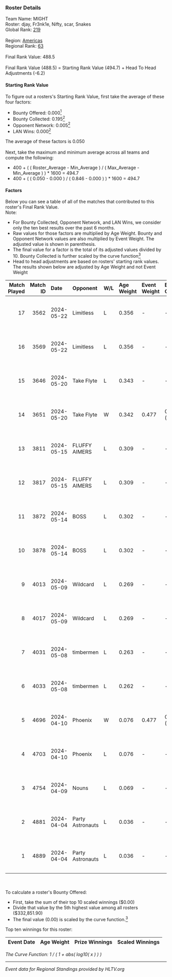 ### Roster Details<br />
Team Name: MIGHT<br />
Roster: djay, Fr3nk1e, Nifty, scar, Snakes<br />
Global Rank: [219](../../standings_global_2024_09_26.md)<br />
<br />
Region: [Americas]( ../../standings_americas_2024_09_26.md)<br />
Regional Rank: [63]( ../../standings_americas_2024_09_26.md)<br />
<br />
Final Rank Value:  488.5<br />
<br />
Final Rank Value (488.5) = Starting Rank Value (494.7) + Head To Head Adjustments (-6.2)<br />

#### Starting Rank Value<br />
To figure out a rosters's Starting Rank Value, first take the average of these four factors:<br />
- Bounty Offered: 0.000[<sup>1</sup>](#table2)
- Bounty Collected: 0.195[<sup>2</sup>](#table1)
- Opponent Network: 0.005[<sup>2</sup>](#table1)
- LAN Wins: 0.000[<sup>2</sup>](#table1)

The average of these factors is 0.050<br />
<br />
Next, take the maximum and minimum average across all teams and compute the following:<br />
- 400 + ( ( Roster_Average - Min_Average ) / ( Max_Average - Min_Average ) ) * 1600 = 494.7
- 400 + ( ( 0.050 - 0.000 ) / ( 0.846 - 0.000 ) ) * 1600 = 494.7


#### Factors<br />
Below you can see a table of all of the matches that contributed to this roster's Final Rank Value.<br />
Note:<br />

- For Bounty Collected, Opponent Network, and LAN Wins, we consider only the ten best results over the past 6 months.
- Raw values for those factors are multiplied by Age Weight. Bounty and Opponent Network values are also multiplied by Event Weight. The adjusted value is shown in parenthesis.
- The final value for a factor is the total of its adjusted values divided by 10. Bounty Collected is further scaled by the curve function[<sup>3</sup>](#curveFunction)
- Head to head adjustments are based on rosters' starting rank values. The results shown below are adjusted by Age Weight and not Event Weight
<span id="table1"></span><br />


| Match Played | Match ID | Date       | Opponent         | W/L | Age Weight | Event Weight | Bounty Collected | Opponent Network | LAN Wins  | H2H Adj. | Roster                             |
| -: | -: | :- | :- | :- | :- | :- | :- | :- | :- | -: | :- |
|           17 |     3562 | 2024-05-22 | Limitless        | L   | 0.356      | -            | -                | -                | -         |    -2.47 | djay, Fr3nk1e, Nifty, scar, Snakes |
|           16 |     3569 | 2024-05-22 | Limitless        | L   | 0.356      | -            | -                | -                | -         |    -2.52 | djay, Fr3nk1e, Nifty, scar, Snakes |
|           15 |     3646 | 2024-05-20 | Take Flyte       | L   | 0.343      | -            | -                | -                | -         |    -1.99 | djay, Fr3nk1e, Nifty, scar, Snakes |
|           14 |     3651 | 2024-05-20 | Take Flyte       | W   | 0.342      | 0.477        | 0.004 (0.001)    | 0.267 (0.044)    | 0 (0.000) |     8.93 | djay, Fr3nk1e, Nifty, scar, Snakes |
|           13 |     3811 | 2024-05-15 | FLUFFY AIMERS    | L   | 0.309      | -            | -                | -                | -         |    -1.78 | djay, Fr3nk1e, Nifty, scar, Snakes |
|           12 |     3817 | 2024-05-15 | FLUFFY AIMERS    | L   | 0.309      | -            | -                | -                | -         |    -1.81 | djay, Fr3nk1e, Nifty, scar, Snakes |
|           11 |     3872 | 2024-05-14 | BOSS             | L   | 0.302      | -            | -                | -                | -         |    -1.66 | djay, Fr3nk1e, Nifty, scar, Snakes |
|           10 |     3878 | 2024-05-14 | BOSS             | L   | 0.302      | -            | -                | -                | -         |    -1.68 | djay, Fr3nk1e, Nifty, scar, Snakes |
|            9 |     4013 | 2024-05-09 | Wildcard         | L   | 0.269      | -            | -                | -                | -         |    -0.51 | djay, Fr3nk1e, Nifty, scar, Snakes |
|            8 |     4017 | 2024-05-09 | Wildcard         | L   | 0.269      | -            | -                | -                | -         |    -0.51 | djay, Fr3nk1e, Nifty, scar, Snakes |
|            7 |     4031 | 2024-05-08 | timbermen        | L   | 0.263      | -            | -                | -                | -         |    -0.37 | djay, Fr3nk1e, Nifty, scar, Snakes |
|            6 |     4033 | 2024-05-08 | timbermen        | L   | 0.262      | -            | -                | -                | -         |    -0.37 | djay, Fr3nk1e, Nifty, scar, Snakes |
|            5 |     4696 | 2024-04-10 | Phoenix          | W   | 0.076      | 0.477        | 0.002 (0.000)    | 0.202 (0.007)    | 0 (0.000) |     1.76 | danss, djay, Nifty, scar, Snakes   |
|            4 |     4703 | 2024-04-10 | Phoenix          | L   | 0.076      | -            | -                | -                | -         |    -0.64 | danss, djay, Nifty, scar, Snakes   |
|            3 |     4754 | 2024-04-09 | Nouns            | L   | 0.069      | -            | -                | -                | -         |    -0.08 | danss, djay, Nifty, scar, Snakes   |
|            2 |     4881 | 2024-04-04 | Party Astronauts | L   | 0.036      | -            | -                | -                | -         |    -0.24 | danss, djay, Nifty, scar, Snakes   |
|            1 |     4889 | 2024-04-04 | Party Astronauts | L   | 0.036      | -            | -                | -                | -         |    -0.24 | danss, djay, Nifty, scar, Snakes   |

<br />
<span id="table2"></span><br />
To calculate a roster's Bounty Offered:<br />

- First, take the sum of their top 10 scaled winnings ($0.00)
- Divide that value by the 5th highest value among all rosters ($332,851.90)
- The final value (0.00) is scaled by the curve function.[<sup>3</sup>](#curveFunction)

Top ten winnings for this roster:<br />

| Event Date | Age Weight | Prize Winnings | Scaled Winnings |
| :- | -: | :- | :- |


<span id="curveFunction"></span>_The Curve Function: 1 / ( 1 + abs( log10( x ) ) )_<br />

---
_Event data for Regional Standings provided by HLTV.org_<br />
